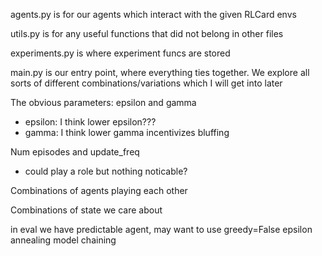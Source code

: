 agents.py is for our agents which interact with the given RLCard envs

utils.py is for any useful functions that did not belong in other files

experiments.py is where experiment funcs are stored

main.py is our entry point, where everything ties together. We explore all sorts of different combinations/variations which I will get into later

The obvious parameters: epsilon and gamma

- epsilon:
  I think lower epsilon???
- gamma:
  I think lower gamma incentivizes bluffing

Num episodes and update_freq
- could play a role but nothing noticable?

Combinations of agents playing each other

Combinations of state we care about


in eval we have predictable agent, may want to use greedy=False
epsilon annealing
model chaining